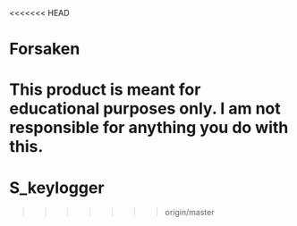 <<<<<<< HEAD
# Forsaken

This product is meant for educational purposes only. I am not responsible for anything you do with this.
=======
# S_keylogger
>>>>>>> origin/master
